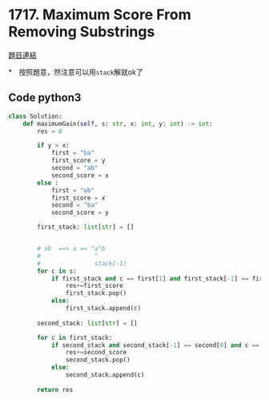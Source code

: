 # 1717. Maximum Score From Removing Substrings


[題目連結](https://leetcode.com/problems/maximum-score-from-removing-substrings/description/?envType=daily-question&envId=2024-07-12)



*　按照題意，然注意可以用`stack`解就ok了



## Code python3


```py
class Solution:
    def maximumGain(self, s: str, x: int, y: int) -> int:
        res = 0

        if y > x:
            first = "ba"
            first_score = y
            second = "ab"
            second_score = x
        else :
            first = "ab"
            first_score = x
            second = "ba"
            second_score = y

        first_stack: list[str] = []


        # ab  ==> a == "a"b
        #               ^   
        #               stack[-1]
        for c in s:
            if first_stack and c == first[1] and first_stack[-1] == first[0]:
                res+=first_score
                first_stack.pop()
            else:
                first_stack.append(c)
        
        second_stack: list[str] = []

        for c in first_stack:
            if second_stack and second_stack[-1] == second[0] and c == second[1]:
                res+=second_score
                second_stack.pop()
            else:
                second_stack.append(c)
        
        return res

```
